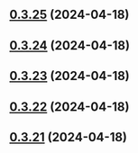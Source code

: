 ## [0.3.25](https://github.com/alancleyton/awesome-ui/compare/v0.3.24...v0.3.25) (2024-04-18)



## [0.3.24](https://github.com/alancleyton/awesome-ui/compare/v0.3.23...v0.3.24) (2024-04-18)



## [0.3.23](https://github.com/alancleyton/awesome-ui/compare/v0.3.22...v0.3.23) (2024-04-18)



## [0.3.22](https://github.com/alancleyton/awesome-ui/compare/v0.3.21...v0.3.22) (2024-04-18)



## [0.3.21](https://github.com/alancleyton/awesome-ui/compare/v0.3.20...v0.3.21) (2024-04-18)



